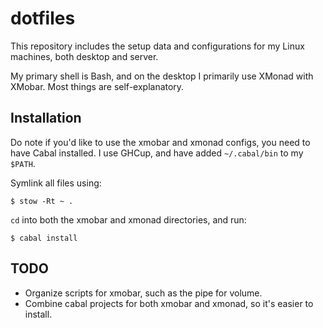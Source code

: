 # dotfiles

This repository includes the setup data and configurations for my Linux machines, both desktop and server.

My primary shell is Bash, and on the desktop I primarily use XMonad with XMobar. Most things are self-explanatory.

## Installation

Do note if you'd like to use the xmobar and xmonad configs, you need to have Cabal installed. I use GHCup, and have added `~/.cabal/bin` to my `$PATH`.

Symlink all files using:

```
$ stow -Rt ~ .
```

`cd` into both the xmobar and xmonad directories, and run:

```
$ cabal install
```

## TODO

* Organize scripts for xmobar, such as the pipe for volume.
* Combine cabal projects for both xmobar and xmonad, so it's easier to install.
